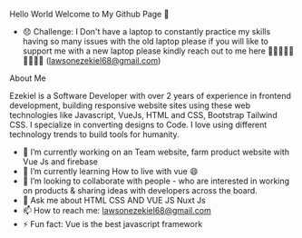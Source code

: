  Hello World  Welcome to My Github Page 👋 
 
 
 
 - 😞 Challenge: I Don't have a  laptop to constantly practice my skills  having so many issues with the old laptop  please if you will like to support me  with a new laptop please kindly reach out to me here 🙏🙏🙏🙏🙏🙏🙏🙏🙏 (lawsonezekiel68@gmail.com) 





About Me


Ezekiel is a  Software Developer with over 2 years of experience in frontend development, building responsive website sites using these web technologies like Javascript, VueJs, HTML and CSS, Bootstrap Tailwind CSS. I specialize in  converting designs to Code. I love using different technology trends to build tools for humanity.


- 🔭 I’m currently working on an Team website, farm product website with Vue Js and firebase 
- 🌱 I’m currently learning How to live with vue 😄
- 👯 I’m looking to collaborate  with people -  who are interested in working on products & sharing ideas with 
developers across the board.
- 💬 Ask me about HTML CSS AND VUE JS Nuxt Js
- 📫 How to reach me: lawsonezekiel68@gmail.com
- ⚡ Fun fact: Vue is the best javascript framework
